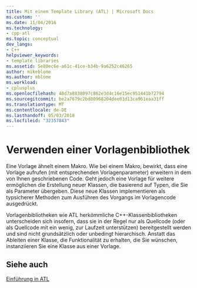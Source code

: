 ```yaml
---
title: Mit einem Template Library (ATL) | Microsoft Docs
ms.custom: ''
ms.date: 11/04/2016
ms.technology:
- cpp-atl
ms.topic: conceptual
dev_langs:
- C++
helpviewer_keywords:
- template libraries
ms.assetid: 5e80ec6e-a61c-41ce-b34b-9a6252c46265
author: mikeblome
ms.author: mblome
ms.workload:
- cplusplus
ms.openlocfilehash: 48d7a8838097c862e3d4c16e15ec951441b72794
ms.sourcegitcommit: be2a7679c2bd80968204dee03d13ca961eaa31ff
ms.translationtype: MT
ms.contentlocale: de-DE
ms.lasthandoff: 05/03/2018
ms.locfileid: "32357843"
---
```

# <a name="using-a-template-library"></a>Verwenden einer Vorlagenbibliothek
Eine Vorlage ähnelt einem Makro. Wie bei einem Makro, bewirkt, dass eine Vorlage aufrufen (mit entsprechenden Vorlagenparameter) erweitern in dem von Ihnen geschriebenen Code. Geht jedoch eine Vorlage für weitere ermöglichen die Erstellung neuer Klassen, die basierend auf Typen, die Sie als Parameter übergeben. Diese neue Klassen implementieren als typsicherer Methoden zum Ausführen des Vorgangs im Vorlagencode ausgedrückt.  
  
 Vorlagenbibliotheken wie ATL herkömmliche C++-Klassenbibliotheken unterscheiden sich insofern, dass sie in der Regel nur als Quellcode (oder als Quellcode mit ein wenig, zur Laufzeit unterstützen) bereitgestellt werden und sind nicht grundsätzlich oder unbedingt hierarchisch. Anstatt das Ableiten einer Klasse, die Funktionalität zu erhalten, die Sie wünschen, instanziieren Sie eine Klasse aus einer Vorlage.  
  
## <a name="see-also"></a>Siehe auch  
 [Einführung in ATL](../atl/introduction-to-atl.md)

